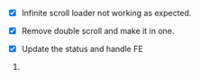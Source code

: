 - [x] Infinite scroll loader not working as expected.
- [x] Remove double scroll and make it in one.
- [x] Update the status and handle FE


1. 